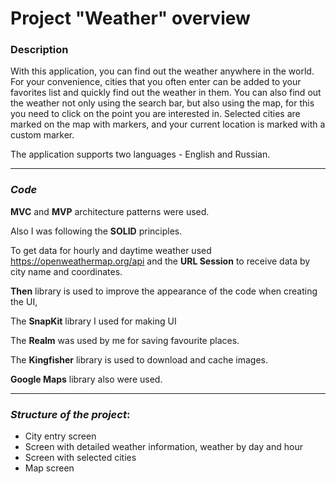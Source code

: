 # Project "Weather" overview

### Description
With this application, you can find out the weather anywhere in the world. For your convenience, cities that you often enter can be added to your favorites list and quickly find out the weather in them. You can also find out the weather not only using the search bar, but also using the map, for this you need to click on the point you are interested in. Selected cities are marked on the map with markers, and your current location is marked with a custom marker.

The application supports two languages - English and Russian.
___
### _Code_

 __MVC__ and __MVP__ architecture patterns were used.
 
 Also I was following the __SOLID__ principles.
 
To get data for hourly and daytime weather used https://openweathermap.org/api and the __URL Session__  to receive data by city name and coordinates.

__Then__ library is used to improve the appearance of the code when creating the UI, 

The __SnapKit__ library I used for making UI

The __Realm__ was used by me for saving favourite places.

The __Kingfisher__ library is used to download and cache images.

__Google Maps__ library also were used.

___
### _Structure of the project_:
* City entry screen
* Screen with detailed weather information, weather by day and hour
* Screen with selected cities
* Map screen
